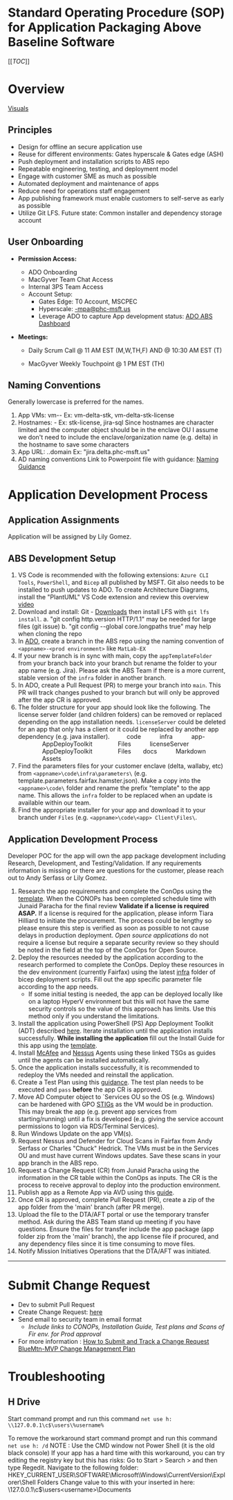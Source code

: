 # Standard Operating Procedure (SOP) for Application Packaging Above Baseline Software

[[_TOC_]]

# Overview
[Visuals](/Above-Baseline-Software/ABS-Lifecycle-Model)
## Principles
- Design for offline an secure application use
- Reuse for different environments: Gates hyperscale & Gates edge (ASH)
- Push deployment and installation scripts to ABS repo
- Repeatable engineering, testing, and deployment model
- Engage with customer SME as much as possible
- Automated deployment and maintenance of apps
- Reduce need for operations staff engagement
- App publishing framework must enable customers to self-serve as early as possible
- Utilize Git LFS. Future state: Common installer and dependency storage account


## User Onboarding

* **Permission Access:**
  * ADO Onboarding
  * MacGyver Team Chat Access
  * Internal 3PS Team Access
  * Account Setup:
    * Gates Edge: T0 Account, MSCPEC
    * Hyperscale: <alias>-mpa@phc-msft.us
    * Leverage ADO to capture App development status: [ADO ABS Dashboard](https://dev.azure.com/BlueMountainAGMP/Blue%20Mountain%20Program%203.0/_dashboards/dashboard/21b2303c-90d8-4c2c-b82c-79e6916cdcdc)

* **Meetings:**

  * Daily Scrum Call 
@ 11 AM EST (M,W,TH,F) AND @ 10:30 AM EST (T)

  * MacGyver Weekly Touchpoint
@ 1 PM EST (TH)

## Naming Conventions
Generally lowercase is preferred for the names.
1. App VMs: vm-<customer org>-<app name>
 Ex: vm-delta-stk, vm-delta-stk-license
1. Hostnames: <app name>-<purpose>
 Ex: stk-license, jira-sql
 Since hostnames are character limited and the computer object should be in the enclave OU I assume we don't need to include the enclave/organization name (e.g. delta) in the hostname to save some characters
1. App URL: <app name>.<enclave name>.domain
 Ex: "jira.delta.phc-msft.us"
1. AD naming conventions
Link to Powerpoint file with guidance: [Naming Guidance](https://microsoft.sharepoint.com/:p:/t/BlueMountain/EcVVgjzm9JBKufA2_obhZb8BM7JoIBJPVRbYH7AGe3STvg?e=EBomTd)

# Application Development Process

## Application Assignments
Application will be assigned by Lily Gomez.

## ABS Development Setup
1. VS Code is recommended with the following extensions: `Azure CLI Tools`, `PowerShell`, and `Bicep` all published by MSFT. Git also needs to be installed to push updates to ADO. To create Architecture Diagrams, install the "PlantUML" VS Code extension and review this overview [video](https://microsoft.sharepoint.com/:v:/t/BlueMountain/EfZuDWFRvUdIsLLpkPmnpOsBFpLCC9f14Dro8MwJpgEhjQ?e=fRKCCo)
1. Download and install: Git - [Downloads](https://git-scm.com) then install LFS with `git lfs install`. 
a. "git config http.version HTTP/1.1" may be needed for large files (git issue)
b. "git config --global core.longpaths true" may help when cloning the repo
1. In [ADO](https://dev.azure.com/BlueMountainAGMP/Blue%20Mountain%20Program%203.0/_git/ABS), create a branch in the ABS repo using the naming convention of
`<appname>-<prod environment>` like `MatLab-EX`
1. If your new branch is in sync with main, copy the `appTemplateFolder` from your branch back into your branch but rename the folder to your app name (e.g. Jira). Please ask the ABS Team if there is a more current, stable version of the `infra` folder in another branch.
1. In ADO, create a Pull Request (PR) to merge your branch into `main`. This PR will track changes pushed to your branch but will only be approved after the app CR is approved.
1. The folder structure for your app should look like the following. The license server folder (and children folders) can be removed or replaced depending on the app installation needs. `licenseServer` could be deleted for an app that only has a client or it could be replaced by another app dependency (e.g. java installer).
&nbsp;&nbsp;<appname>
&nbsp;&nbsp;&nbsp;&nbsp;&nbsp;&nbsp;code
&nbsp;&nbsp;&nbsp;&nbsp;&nbsp;&nbsp;&nbsp;&nbsp;&nbsp;&nbsp;infra
&nbsp;&nbsp;&nbsp;&nbsp;&nbsp;&nbsp;&nbsp;&nbsp;&nbsp;&nbsp;app-<appName>
&nbsp;&nbsp;&nbsp;&nbsp;&nbsp;&nbsp;&nbsp;&nbsp;&nbsp;&nbsp;&nbsp;&nbsp;&nbsp;&nbsp;AppDeployToolkit
&nbsp;&nbsp;&nbsp;&nbsp;&nbsp;&nbsp;&nbsp;&nbsp;&nbsp;&nbsp;&nbsp;&nbsp;&nbsp;&nbsp;Files
&nbsp;&nbsp;&nbsp;&nbsp;&nbsp;&nbsp;&nbsp;&nbsp;&nbsp;&nbsp;licenseServer
&nbsp;&nbsp;&nbsp;&nbsp;&nbsp;&nbsp;&nbsp;&nbsp;&nbsp;&nbsp;&nbsp;&nbsp;&nbsp;&nbsp;AppDeployToolkit
&nbsp;&nbsp;&nbsp;&nbsp;&nbsp;&nbsp;&nbsp;&nbsp;&nbsp;&nbsp;&nbsp;&nbsp;&nbsp;&nbsp;Files
&nbsp;&nbsp;&nbsp;&nbsp;&nbsp;&nbsp;docs
&nbsp;&nbsp;&nbsp;&nbsp;&nbsp;&nbsp;&nbsp;&nbsp;&nbsp;&nbsp;Markdown
&nbsp;&nbsp;&nbsp;&nbsp;&nbsp;&nbsp;&nbsp;&nbsp;&nbsp;&nbsp;&nbsp;&nbsp;&nbsp;&nbsp;Assets
1. Find the parameters files for your customer enclave (delta, wallaby, etc) from `<appname>\code\infra\parameters\` (e.g. template.parameters.fairfax.hamster.json). Make a copy into the `<appname>\code\` folder and rename the prefix "template" to the app name. This allows the `infra` folder to be replaced when an update is available within our team.
1. Find the appropriate installer for your app and download it to your branch under `Files` (e.g. `<appname>\code\<app> Client\Files\`. 

## Application Development Process
Developer POC for the app will own the app package development including Research, Development, and Testing/Validation. If any requirements information is missing or there are questions for the customer, please reach out to Andy Serfass or Lily Gomez.
1. Research the app requirements and complete the ConOps using the [template](/Above-Baseline-Software/ConOps-Template). When the CONOPs has been completed schedule time with Junaid Paracha for the final review
**Validate if a license is required ASAP.** If a license is required for the application, please inform Tiara Hilliard to initiate the procurement. The process could be lengthy so please ensure this step is verified as soon as possible to not cause delays in production deployment.
_Open source applications_ do not require a license but require a separate security review so they should be noted in the field at the top of the ConOps for Open Source.
1. Deploy the resources needed by the application according to the research performed to complete the ConOps. Deploy these resources in the dev environment (currently Fairfax) using the latest [infra](/Above-Baseline-Software/How-to-Bicep-+-DSC) folder of bicep deployment scripts. Fill out the app specific parameter file according to the app needs.
   - If some initial testing is needed, the app can be deployed locally like on a laptop HyperV environment but this will not have the same security controls so the value of this approach has limits. Use this method only if you understand the limitations.
1. Install the application using PowerShell (PS) App Deployment Toolkit (ADT) described [here](/Above-Baseline-Software/Packaging-Process/App-Packaging-with-PS-ADT). Iterate installation until the application installs successfully. **While installing the application** fill out the Install Guide for this app using the [template](/Above-Baseline-Software/Install-Guide-Template).
1. Install [McAfee](/Above-Baseline-Software/TSGs/TSG-%2D-McAfee-Agent-Install) and [Nessus](/Above-Baseline-Software/TSGs/TSG-%2D-Nessus) Agents using these linked TSGs as guides until the agents can be installed automatically.
1. Once the application installs successfully, it is recommended to redeploy the VMs needed and reinstall the application.
1. Create a Test Plan using this [guidance](/Above-Baseline-Software/Packaging-Process/Test-Plan-Process). The test plan needs to be executed and `pass` **before** the app CR is approved.
1. Move AD Computer object to `Services OU so the OS (e.g. Windows) can be hardened with GPO [STIGs](https://public.cyber.mil/stigs/) as the VM would be in production. This may break the app (e.g. prevent app services from starting/running) until a fix is developed (e.g. giving the service account permissions to logon via RDS/Terminal Services).
1. Run Windows Update on the app VM(s).
1. Request Nessus and Defender for Cloud Scans in Fairfax from Andy Serfass or Charles "Chuck" Hedrick. The VMs must be in the Services OU and must have current Windows updates. Save these scans in your app branch in the ABS repo.
1. Request a Change Request (CR) from Junaid Paracha using the information in the CR table within the ConOps as inputs. The CR is the process to receive approval to deploy into the production environment.
1. Publish app as a Remote App via AVD using this [guide](/Above-Baseline-Software/Packaging-Process/Publish-Remote-App).
1. Once CR is approved, complete Pull Request (PR), create a zip of the app folder from the 'main' branch (after PR merge).
1. Upload the file to the DTA/AFT portal or use the temporary transfer method. Ask during the ABS Team stand up meeting if you have questions. Ensure the files for transfer include the app package (app folder zip from the 'main' branch), the app license file if procured, and any dependency files since it is time consuming to move files.
1. Notify Mission Initiatives Operations that the DTA/AFT was initiated.

------------------------
# Submit Change Request 
   - Dev to submit Pull Request
   - Create Change Request: [here](https://microsoft.sharepoint.com/teams/BlueMtnCollaboration-EXTERNAL/Lists/Change%20Request/AllItems.aspx?xsdata=MDV8MDF8fDIzYTNhZjk5MjM4OTQ5ZGUwZTlkMDhkYTNkYmFhOTllfDcyZjk4OGJmODZmMTQxYWY5MWFiMmQ3Y2QwMTFkYjQ3fDB8MHw2Mzc4OTAxNjkxNDUyNjU4MjF8R29vZHxWR1ZoYlhOVFpXTjFjbWwwZVZObGNuWnBZMlY4ZXlKV0lqb2lNQzR3TGpBd01EQWlMQ0pRSWpvaVYybHVNeklpTENKQlRpSTZJazkwYUdWeUlpd2lWMVFpT2pFeGZRPT18MXxNVGs2YldWbGRHbHVaMTlOVkZKcldsUkpNVnBxVFhST1JGRXlXWGt3TUU1WFRUTk1WR3N4VFRKTmRFNUhSbWxhYW1Nd1drUmpNRTlFU21wQWRHaHlaV0ZrTG5ZeXx8&sdata=QVFSZlh3RWhKSEdBdmVoWUpoT2h2OHdhUHNFaUhEeW9WejIrUFlaQUoycz0%3D&ovuser=72f988bf%2D86f1%2D41af%2D91ab%2D2d7cd011db47%2Clihernan%40microsoft%2Ecom&OR=Teams%2DHL&CT=1653420187264&clickparams=eyJBcHBOYW1lIjoiVGVhbXMtRGVza3RvcCIsIkFwcFZlcnNpb24iOiIyNy8yMjA1MTYwMDQwMCIsIkhhc0ZlZGVyYXRlZFVzZXIiOmZhbHNlfQ%3D%3D)
   - Send email to security team in email format
     -  _Include links to CONOPs, Installation Guide, Test plans and Scans of Fir env. for Prod approval_
   - For more information : 
[How to Submit and Track a Change Request](https://nam06.safelinks.protection.outlook.com/ap/w-59584e83/?url=https%3A%2F%2Fmicrosoft.sharepoint.com%2F%3Aw%3A%2Ft%2FBlueMountain%2FEZeqUqEL4blFpN94kiErEAIB9rpOXzb-ybd0oiktsWabOw%3Fe%3DHGcCvE&data=04%7C01%7Caserfass%40microsoft.com%7Cfa3338f9a9294465283a08da118df80a%7C72f988bf86f141af91ab2d7cd011db47%7C1%7C0%7C637841598737987269%7CUnknown%7CTWFpbGZsb3d8eyJWIjoiMC4wLjAwMDAiLCJQIjoiV2luMzIiLCJBTiI6Ik1haWwiLCJXVCI6Mn0%3D%7C3000&sdata=u%2BXYyHxMj7dIWdyfqlCAkWdDa%2FnknynCW1JGEk2ot00%3D&reserved=0)
[BlueMtn-MVP Change Management Plan](https://nam06.safelinks.protection.outlook.com/ap/w-59584e83/?url=https%3A%2F%2Fmicrosoft.sharepoint.com%2F%3Aw%3A%2Ft%2FBlueMountain%2FEfuieVz6LodEjwB9F5rwKMQBmHNTDMgVmuEjHZdxicne2A%3Fe%3DdxVVR7&data=04%7C01%7Caserfass%40microsoft.com%7Cfa3338f9a9294465283a08da118df80a%7C72f988bf86f141af91ab2d7cd011db47%7C1%7C0%7C637841598737937279%7CUnknown%7CTWFpbGZsb3d8eyJWIjoiMC4wLjAwMDAiLCJQIjoiV2luMzIiLCJBTiI6Ik1haWwiLCJXVCI6Mn0%3D%7C3000&sdata=HX8S%2BiYaoaNxCoKHaAb2ahxCmnweuLlRCF7z0qei2ZQ%3D&reserved=0)

# Troubleshooting
## H Drive
Start command prompt and run this command
`net use h: \\127.0.0.1\c$\users\%username%`

To remove the workaround
start command prompt and run this command
`net use h: /d`
NOTE : Use the CMD window not Power Shell (it is the old black console)
If your app has a hard time with this workaround, you can try editing the registry key but this has risks:
Go to Start > Search > and then type Regedit.
Navigate to the following folder: HKEY_CURRENT_USER\SOFTWARE\Microsoft\Windows\CurrentVersion\Explorer\Shell Folders
Change value to this with your <username> inserted in here: \\127.0.0.1\c$\users\<username>\Documents